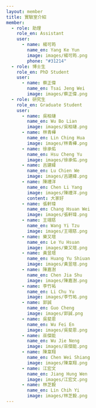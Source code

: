 ```yaml
---
layout: member
title: 實驗室介紹
member:
  - role: 助理
    role_en: Assistant
    user:
      - name: 楊可筠
        name_en: Yang Ke Yun
        image: images/楊可筠.png
        phone: "#31214"
  - role: 博士生
    role_en: PhD Student
    user:
      - name: 蔡正偉
        name_en: Tsai Jeng Wei
        image: images/蔡正偉.png
  - role: 研究生
    role_en: Graduate Student
    user:
      - name: 吳柏璉
        name_en: Wu Bo Lian
        image: images/吳柏璉.png
      - name: 林青樺
        name_en: Lin Ching Hua
        image: images/林青樺.png
      - name: 徐承佑
        name_en: Hsu Cheng Yu
        image: images/徐承佑.png
      - name: 呂建緯
        name_en: Lu Chien We
        image: images/呂建緯.png
      - name: 陳禮洋
        name_en: Chen Li Yang
        image: images/陳禮洋.png
        content: 大家好
      - name: 張軒瑋
        name_en: Chang Hsuan Wei
        image: images/張軒瑋.png
      - name: 王翊慈
        name_en: Wang Yi Tzu
        image: images/王翊慈.png
      - name: 樂又瑄
        name_en: Le Yu Hsuan
        image: images/樂又瑄.png
      - name: 黃昱瑄
        name_en: Huang Yu Shiuan
        image: images/黃昱瑄.png
      - name: 陳嘉澍
        name_en: Chen Jia Shu
        image: images/陳嘉澍.png
      - name: 李竹祐
        name_en: Li Chu Yu
        image: images/李竹祐.png
      - name: 郭誠
        name_en: Guo Cheng
        image: images/郭誠.png
      - name: 吳斐恩
        name_en: Wu Fei En
        image: images/吳斐恩.png
      - name: 巫傑能
        name_en: Wu Jie Neng
        image: images/巫傑能.png
      - name: 陳韋翔
        name_en: Chen Wei Shiang
        image: images/陳韋翔.png
      - name: 江宏文
        name_en: Jiang Hung Wen
        image: images/江宏文.png
      - name: 林芝毅
        name_en: Lin Chih Yi
        image: images/林芝毅.png       
---
```

